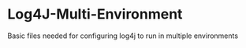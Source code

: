 Log4J-Multi-Environment
=======================

Basic files needed for configuring log4j to run in multiple environments
